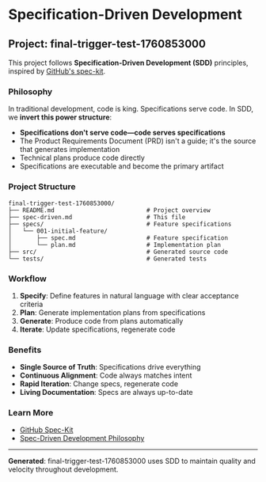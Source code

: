 # Specification-Driven Development

## Project: final-trigger-test-1760853000

This project follows **Specification-Driven Development (SDD)** principles, inspired by [GitHub's spec-kit](https://github.com/github/spec-kit).

### Philosophy

In traditional development, code is king. Specifications serve code. In SDD, we **invert this power structure**:

- **Specifications don't serve code—code serves specifications**
- The Product Requirements Document (PRD) isn't a guide; it's the source that generates implementation
- Technical plans produce code directly
- Specifications are executable and become the primary artifact

### Project Structure

```
final-trigger-test-1760853000/
├── README.md                          # Project overview
├── spec-driven.md                     # This file
├── specs/                             # Feature specifications
│   └── 001-initial-feature/
│       ├── spec.md                    # Feature specification
│       └── plan.md                    # Implementation plan
├── src/                               # Generated source code
└── tests/                             # Generated tests
```

### Workflow

1. **Specify**: Define features in natural language with clear acceptance criteria
2. **Plan**: Generate implementation plans from specifications
3. **Generate**: Produce code from plans automatically
4. **Iterate**: Update specifications, regenerate code

### Benefits

- **Single Source of Truth**: Specifications drive everything
- **Continuous Alignment**: Code always matches intent
- **Rapid Iteration**: Change specs, regenerate code
- **Living Documentation**: Specs are always up-to-date

### Learn More

- [GitHub Spec-Kit](https://github.com/github/spec-kit)
- [Spec-Driven Development Philosophy](https://github.com/github/spec-kit/blob/main/spec-driven.md)

---

**Generated**: final-trigger-test-1760853000 uses SDD to maintain quality and velocity throughout development.
